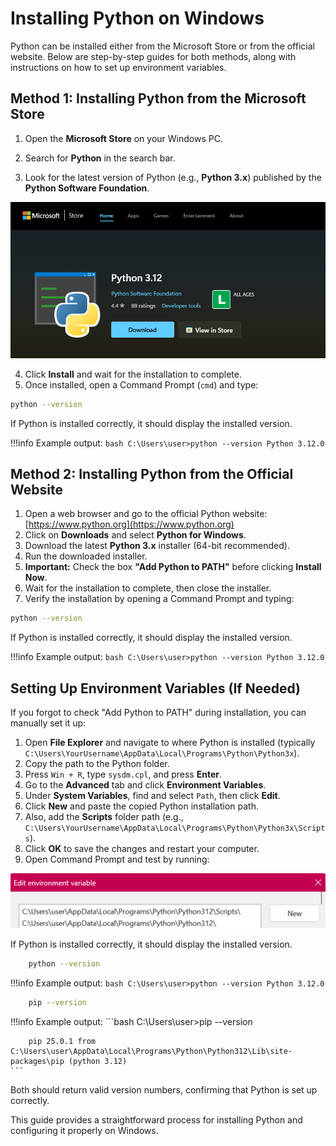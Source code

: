 # Installing Python on Windows

Python can be installed either from the Microsoft Store or from the official website. Below are step-by-step guides for both methods, along with instructions on how to set up environment variables.

## Method 1: Installing Python from the Microsoft Store

1. Open the **Microsoft Store** on your Windows PC.


2. Search for **Python** in the search bar.
3. Look for the latest version of Python (e.g., **Python 3.x**) published by the **Python Software Foundation**.


![python-microsoft-store](../assets/cli/python-microsoft-store.png)

4. Click **Install** and wait for the installation to complete.
5. Once installed, open a Command Prompt (`cmd`) and type:

```bash
python --version
```



If Python is installed correctly, it should display the installed version.

!!!info 
    Example output:
    ```bash
        C:\Users\user>python --version
        Python 3.12.0
    ```

## Method 2: Installing Python from the Official Website

1. Open a web browser and go to the official Python website: [https://www.python.org](https://www.python.org)
2. Click on **Downloads** and select **Python for Windows**.
3. Download the latest **Python 3.x** installer (64-bit recommended).
4. Run the downloaded installer.
5. **Important:** Check the box **"Add Python to PATH"** before clicking **Install Now**.
6. Wait for the installation to complete, then close the installer.
7. Verify the installation by opening a Command Prompt and typing:

```bash
python --version
```

If Python is installed correctly, it should display the installed version.

!!!info 
    Example output:
    ```bash
        C:\Users\user>python --version
        Python 3.12.0
    ```

## Setting Up Environment Variables (If Needed)

If you forgot to check "Add Python to PATH" during installation, you can manually set it up:

1. Open **File Explorer** and navigate to where Python is installed (typically `C:\Users\YourUsername\AppData\Local\Programs\Python\Python3x`).
2. Copy the path to the Python folder.
3. Press `Win + R`, type `sysdm.cpl`, and press **Enter**.
4. Go to the **Advanced** tab and click **Environment Variables**.
5. Under **System Variables**, find and select `Path`, then click **Edit**.
6. Click **New** and paste the copied Python installation path.
7. Also, add the **Scripts** folder path (e.g., `C:\Users\YourUsername\AppData\Local\Programs\Python\Python3x\Scripts`).
8. Click **OK** to save the changes and restart your computer.
9. Open Command Prompt and test by running:

![python-microsoft-store](../assets/cli/environment-variables.png)

If Python is installed correctly, it should display the installed version.

```bash
    python --version
```

!!!info 
    Example output:
    ```bash
        C:\Users\user>python --version
        Python 3.12.0
    ```


``` bash
    pip --version
```

!!!info 
    Example output:
    ```bash
        C:\Users\user>pip --version
        
        pip 25.0.1 from C:\Users\user\AppData\Local\Programs\Python\Python312\Lib\site-packages\pip (python 3.12)
    ```

Both should return valid version numbers, confirming that Python is set up correctly.

This guide provides a straightforward process for installing Python and configuring it properly on Windows.